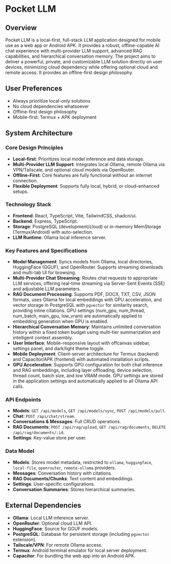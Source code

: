 # Pocket LLM

## Overview
Pocket LLM is a local-first, full-stack LLM application designed for mobile use as a web app or Android APK. It provides a robust, offline-capable AI chat experience with multi-provider LLM support, advanced RAG capabilities, and hierarchical conversation memory. The project aims to deliver a powerful, private, and customizable LLM solution directly on user devices, minimizing cloud dependency while offering optional cloud and remote access. It provides an offline-first design philosophy.

## User Preferences
- Always prioritize local-only solutions
- No cloud dependencies whatsoever
- Offline-first design philosophy
- Mobile-first: Termux + APK deployment

## System Architecture

### Core Design Principles
- **Local-first**: Prioritizes local model inference and data storage.
- **Multi-Provider LLM Support**: Integrates local Ollama, remote Ollama via VPN/Tailscale, and optional cloud models via OpenRouter.
- **Offline-First**: Core features are fully functional without an internet connection.
- **Flexible Deployment**: Supports fully local, hybrid, or cloud-enhanced setups.

### Technology Stack
- **Frontend**: React, TypeScript, Vite, TailwindCSS, shadcn/ui.
- **Backend**: Express, TypeScript.
- **Storage**: PostgreSQL (development/cloud) or in-memory MemStorage (Termux/Android) with auto-selection.
- **LLM Runtime**: Ollama local inference server.

### Key Features and Specifications
- **Model Management**: Syncs models from Ollama, local directories, HuggingFace (GGUF), and OpenRouter. Supports streaming downloads and multi-tab UI for browsing.
- **Multi-Provider Chat Streaming**: Routes chat requests to appropriate LLM services, offering real-time streaming via Server-Sent Events (SSE) and adjustable LLM parameters.
- **RAG Document Processing**: Supports PDF, DOCX, TXT, CSV, JSON formats, uses Ollama for local embeddings with GPU acceleration, and vector storage in PostgreSQL with `pgvector` for similarity search, providing inline citations. GPU settings (num_gpu, num_thread, num_batch, main_gpu, low_vram) are automatically applied to embedding generation when GPU is enabled.
- **Hierarchical Conversation Memory**: Maintains unlimited conversation history within a fixed token budget using multi-tier summarization and intelligent context assembly.
- **User Interface**: Mobile-responsive layout with offcanvas sidebar, settings panel, and dark/light theme toggle.
- **Mobile Deployment**: Client-server architecture for Termux (backend) and Capacitor/APK (frontend) with automated installation scripts.
- **GPU Acceleration**: Supports GPU configuration for both chat inference and RAG embeddings, including layer offloading, device selection, thread count, batch size, and low VRAM mode. GPU settings are stored in the application settings and automatically applied to all Ollama API calls.

### API Endpoints
- **Models**: `GET /api/models`, `GET /api/models/sync`, `POST /api/models/pull`.
- **Chat**: `POST /api/chat/stream`.
- **Conversations & Messages**: Full CRUD operations.
- **RAG Documents**: `POST /api/rag/upload`, `GET /api/rag/documents`, `DELETE /api/rag/documents/:id`.
- **Settings**: Key-value store per user.

### Data Model
- **Models**: Stores model metadata, restricted to `ollama`, `huggingface`, `local-file`, `openrouter`, `remote-ollama` providers.
- **Messages**: Conversation history with citations.
- **RAG Documents/Chunks**: Text content and embeddings.
- **Settings**: User-specific configurations.
- **Conversation Summaries**: Stores hierarchical summaries.

## External Dependencies
- **Ollama**: Local LLM inference server.
- **OpenRouter**: Optional cloud LLM API.
- **HuggingFace**: Source for GGUF models.
- **PostgreSQL**: Database for persistent storage (including `pgvector` extension).
- **Tailscale/VPN**: For remote Ollama access.
- **Termux**: Android terminal emulator for local server deployment.
- **Capacitor**: For bundling the web app into an Android APK.